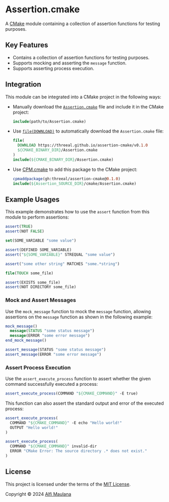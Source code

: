 # Assertion.cmake

A [CMake](https://cmake.org/) module containing a collection of assertion functions for testing purposes.

## Key Features

- Contains a collection of assertion functions for testing purposes.
- Supports mocking and asserting the `message` function.
- Supports asserting process execution.

## Integration

This module can be integrated into a CMake project in the following ways:

- Manually download the [`Assertion.cmake`](./cmake/Assertion.cmake) file and include it in the CMake project:
  ```cmake
  include(path/to/Assertion.cmake)
  ```
- Use [`file(DOWNLOAD)`](https://cmake.org/cmake/help/latest/command/file.html#download) to automatically download the `Assertion.cmake` file:
  ```cmake
  file(
    DOWNLOAD https://threeal.github.io/assertion-cmake/v0.1.0
    ${CMAKE_BINARY_DIR}/Assertion.cmake
  )
  include(${CMAKE_BINARY_DIR}/Assertion.cmake)
  ```
- Use [CPM.cmake](https://github.com/cpm-cmake/CPM.cmake) to add this package to the CMake project:
  ```cmake
  cpmaddpackage(gh:threeal/assertion-cmake@0.1.0)
  include(${Assertion_SOURCE_DIR}/cmake/Assertion.cmake)
  ```

## Example Usages

This example demonstrates how to use the `assert` function from this module to perform assertions:

```cmake
assert(TRUE)
assert(NOT FALSE)

set(SOME_VARIABLE "some value")

assert(DEFINED SOME_VARIABLE)
assert("${SOME_VARIABLE}" STREQUAL "some value")

assert("some other string" MATCHES "some.*string")

file(TOUCH some_file)

assert(EXISTS some_file)
assert(NOT DIRECTORY some_file)
```

### Mock and Assert Messages

Use the `mock_message` function to mock the `message` function, allowing assertions on the `message` function as shown in the following example:

```cmake
mock_message()
  message(STATUS "some status message")
  message(ERROR "some error message")
end_mock_message()

assert_message(STATUS "some status message")
assert_message(ERROR "some error message")
```

### Assert Process Execution

Use the `assert_execute_process` function to assert whether the given command successfully executed a process:

```cmake
assert_execute_process(COMMAND "${CMAKE_COMMAND}" -E true)
```

This function can also assert the standard output and error of the executed process:

```cmake
assert_execute_process(
  COMMAND "${CMAKE_COMMAND}" -E echo "Hello world!"
  OUTPUT "Hello world!"
)

assert_execute_process(
  COMMAND "${CMAKE_COMMAND}" invalid-dir
  ERROR "CMake Error: The source directory .* does not exist."
)
```

## License

This project is licensed under the terms of the [MIT License](./LICENSE).

Copyright © 2024 [Alfi Maulana](https://github.com/threeal)
